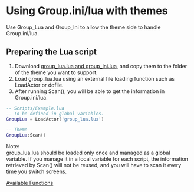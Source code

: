 # Using Group.ini/lua with themes

Use Group_Lua and Group_Ini to allow the theme side to handle Group.ini/lua.

## Preparing the Lua script

1. Download [group_lua.lua and group_ini.lua](../../lua), and copy them to the folder of the theme you want to support.
1. Load group_lua.lua using an external file loading function such as LoadActor or dofile.
1. After running Scan(), you will be able to get the information in Group.ini/lua.
```Lua
-- Scripts/Example.lua
-- To be defined in global variables.
GroupLua = LoadActor('group_lua.lua')
```

```Lua
-- Theme
GroupLua:Scan()
```
Note:<br>
group_lua.lua should be loaded only once and managed as a global variable.
If you manage it in a local variable for each script, the information retrieved by Scan() will not be reused, and you will have to scan it every time you switch screens.

[Available Functions](FUNCTIONS.md)